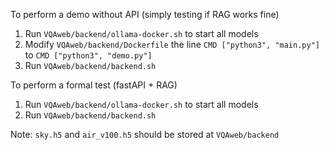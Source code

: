 To perform a demo without API (simply testing if RAG works fine)
1. Run `VQAweb/backend/ollama-docker.sh` to start all models
2. Modify `VQAweb/backend/Dockerfile` the line `CMD ["python3", "main.py"]` to `CMD ["python3", "demo.py"]`
3. Run `VQAweb/backend/backend.sh`

To perform a formal test (fastAPI + RAG)
1. Run `VQAweb/backend/ollama-docker.sh` to start all models
2. Run `VQAweb/backend/backend.sh`

Note: `sky.h5` and `air_v100.h5` should be stored at `VQAweb/backend`